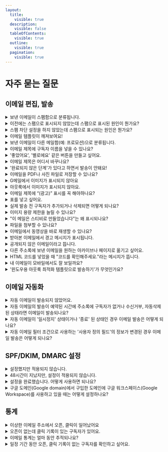 ```yaml
---
layout:
  title:
    visible: true
  description:
    visible: false
  tableOfContents:
    visible: true
  outline:
    visible: true
  pagination:
    visible: true
---
```


# 자주 묻는 질문

## 이메일 편집, 발송 <a href="#id" id="id"></a>

<details>

<summary>보낸 이메일이 스팸함으로 분류됩니다.</summary>

#### 수신서비스(예: G메일, 네이버, 기업메일 등)에서는 이메일 수신자에게 스팸성 이메일이 발송되지 않도록 자체 스팸 필터 시스템을 운영하고 있습니다.  <a href="#spam" id="spam"></a>

시스템에서 제공하는 필터가 아니더라도 이메일 수신자가 자신의 계정에 설정한 별도의 스팸 필터에 걸리는 경우에도 이메일이 스팸으로 분류되기도 합니다.

스팸으로 분류되는 이유는 수신서비스에 따라 다르고 원인이 다양하기 때문에 정확히 파악하는 것은 어렵지만 일반적으로 아래의 이유로 스팸으로 분류됩니다.

1. 발신 주소와 수신 주소를 동일하게 설정했습니다.
2. 발신 주소로 사용하는 도메인이 의심스러운 도메인으로 판단됐습니다.
3. 이메일의 제목 또는 내용 등 자체 정책에 따라 이메일을 스팸으로 판단했습니다.

2는 SPF, DKIM, DMARC 설정을 하는 것을 추천합니다. 3은 수신 서비스의 정책에 따라 처리된 부분이기 때문에 수신 서비스의 이메일 관리자에게 문의하면 가장 빠르게 원인을 파악할 수 있습니다.

스팸으로 표시되는 비율을 줄일 수 있는 다른 방법이 궁금하다면 아래 글도 참고해보세요.

[prevent-email-spam-marking.md](../tip/overview/prevent-email-spam-marking.md "mention")

</details>

<details>

<summary>이전에는 스팸으로 표시되지 않았는데 스팸으로 표시된 원인이 뭔가요?</summary>

수신자의 최근 스팸 메일 수신 차단 설정이 변경됐거나 사용하고 있는 메일 서비스(예: @naver.com, @gmail.com 등)의 스팸 판단 정책이 변경됐기 때문일 수 있습니다. 또는 이메일의 제목, 내용 등이 이메일 수신 서비스의 스팸 필터 점검 기준에 따라 스팸성 메일로 판단됐기 때문일 수 있습니다.\
\
따라서 이메일의 내용을 수정하거나 수신자의 스팸 메일 수신 설정을 확인해보는 것이 좋습니다.\
\*내가 자주 사용하는 발신자 이메일 주소를 구독자가 자신이 사용하는 메일 서비스(예: 네이버, G메일, 그룹 메일 등)의 '주소록'에 추가하면 스팸 메일로 분류될 확률이 낮아집니다. 따라서 구독자에게 자주 사용하는 발신자 이메일 주소를 '주소록'에 추가할 수 있도록 안내해주면 스팸 메일함으로 분류되는 것을 방지할 수 있습니다.

</details>

<details>

<summary>스팸 차단 설정을 하지 않았는데 스팸으로 표시되는 원인은 뭔가요?</summary>

개인의 스팸 차단 설정이 원인이 아니라면 구독자가 사용하는 이메일 서비스(예: 네이버, G메일, 그룹 메일 등)의 스팸 차단 필터에 걸려 스팸으로 분류되거나 수신이 차단된 상황일 수 있습니다.&#x20;

스티비에서는 이미 발송 처리를 완료한 상황이고 받아본 이메일을 어떻게 어떤 기준에 따라 처리할지는 수신 서비스의 정책과 기준에 따라 달라지기 때문에 이런 경우에는 구독자가 사용하는 이메일 수신 서비스 쪽으로 문의를 해보면 원인을 보다 정확하게 파악할 수 있습니다.&#x20;

</details>

<details>

<summary>이메일 템플릿이 깨져보여요!</summary>

우선 외부(예: 워드, 한글, 메모장 등)에서 텍스트를 복사해서 붙여넣었는지 확인해주세요. 이메일과 에디터에서 호환되지 않는 코드가 섞여 들어간 경우 문제를 일으키는 경우가 있습니다. 이 경우 텍스트 편집 툴바 위쪽에 있는 \[스타일 제거하기(T에 빗금)]를 클릭해 스타일을 초기화 한 뒤 다시 편집해보세요. 그래도 문제가 계속 된다면 상자를 지웠다가 다시 추가한 뒤 '서식 없이 붙여넣기(ctrl+shift+v)'로 텍스트만 붙여넣고 스타일 편집은 에디터를 사용해 작업해보세요.

그 외 다른 해결 방법이 궁금하다면 아래 도움말도 참고해보세요.

[email-content-mismatch.md](../tip/overview/email-content-mismatch.md "mention")

</details>

<details>

<summary>보낸 이메일이 다른 메일함(예: 프로모션)으로 분류됩니다.</summary>

수신서비스에서는 이메일 내용을 자체 기준에 따라 판단해 일반 메일함이 아닌 다른 메일함(예: 업데이트, 프로모션, SNS, 쇼핑 등)으로 분류하기도 합니다. 분류되는 기준은 여러가지 요인이 있고 심지어 같은 내용의 이메일도 경우에 따라 다르게 분류하기도 합니다. \
\
따라서 이메일이 다른 메일함으로 분류되지 않을 수 있도록 네이버 메일의 경우는 [자동 분류](https://help.naver.com/service/5632/contents/1169?osType=PC\&lang=ko) 기능을 사용하거나 G메일의 경우 [필터](https://support.google.com/mail/answer/6579?hl=ko#zippy=%2C%ED%95%84%ED%84%B0-%EB%A7%8C%EB%93%A4%EA%B8%B0) 설정을 해줄 것을 구독자에게 안내해보는 것도 좋습니다. \
\
\*[웰컴 이메일](../getting-started/welcome-email.md)을 사용해 구독 신청을 하는 구독자에게 인사하면서 뉴스레터를 잘 받아보는 방법에 대해 안내해보는 것도 좋은 방법입니다.

</details>

<details>

<summary>이메일 제목에 구독자 이름을 넣을 수 있나요?</summary>

[메일머지](edit/personalized-merge.md) 기능을 사용하면 구독자 별로 개인화된 이메일을 만들 수 있습니다.

</details>

<details>

<summary>'좋았어요', '별로에요' 같은 버튼을 만들고 싶어요.</summary>

뉴스레터를 받아보면 종종 '좋았어요' 또는 '별로에요' 같은 버튼을 확인할 수 있습니다. 이 기능을 주로 만족도 조사라고 합니다. 만족도 조사는 구글 폼(Google Form)이나 타이프폼(Typeform) 등을 통해 조사 양식을 만들고 이 양식으로 이어지는 링크를 텍스트나 버튼 상자에 넣어주면 됩니다.\
\
버튼이나 텍스트에 링크를 넣는 방법은 아래 도움말을 참고해주세요.

[텍스트 편집하기](edit/using-edit-box/text.md)

[버튼 상자 사용하기](edit/using-edit-box/button.md)\


뉴스레터로 만족도 조사를 받는 방법에 대해서는 스티비 블로그를 통해 소개한 적이 있습니다. 자세한 내용은 아래 블로그 글을 참고해주세요.

[뉴스레터 피드백을 수집하는 3가지 방법](https://blog.stibee.com/%EB%89%B4%EC%8A%A4%EB%A0%88%ED%84%B0-%ED%94%BC%EB%93%9C%EB%B0%B1%EC%9D%84-%EC%88%98%EC%A7%91%ED%95%98%EB%8A%94-3%EA%B0%80%EC%A7%80-%EB%B0%A9%EB%B2%95-450e20709995)

</details>

<details>

<summary>이메일 제목은 어디서 바꾸나요?</summary>

이메일 제목은 이메일 편집 단계 중 \[발송 정보] 단계에서 수정할 수 있습니다. 이메일 편집 단계 중 \[발송 정보]를 클릭해서 단계로 이동한 뒤 제목을 수정해보세요.

</details>

<details>

<summary>'완료되지 않은 단계'가 있다고 하면서 발송이 안돼요!</summary>

이메일을 새로 만들거나 수정할 때, 모든 단계의 입력을 완료해야 이메일을 발송할 수 있습니다.

입력이 완료된 단계는 제목 옆에 가 표시됩니다. 가 표시되지 않은 단계를 클릭해서 입력되지 않은 정보가 있는지 확인하세요.

![](https://help.stibee.com/hc/article\_attachments/4756497333903/6270c4efac206.png)

입력이 완료되지 않은 단계가 있는 경우, **예약하기** 또는 **발송하기**를 클릭하면 **입력이 완료되지 않은 단계가 있습니다**라는 오류 메시지가 표시됩니다.

</details>

<details>

<summary>이메일을 PDF나 사진 파일로 저장할 수 있나요?</summary>

제작한 뉴스레터를 PDF로 저장하고 싶다면 브라우저(예: 크롬, 엣지 등)에서 제공하는 자체 인쇄 기능을 사용해 PDF로 저장해야 합니다. 뉴스레터를 이미지로 캡처하고 싶다면 별도의 프로그램을 사용하여 직접 캡쳐해야 합니다. \
\
PDF로 저장하거나 이미지로 캡처하고 싶은 경우에는 이메일이 발송 완료되면 자동으로 생성되는 '공유용 URL' 페이지를 인쇄하거나 캡처하면 됩니다.&#x20;

1. PDF로 저장하거나 캡처하고 싶은 이메일을 목록에서 선택합니다.&#x20;
2. 이메일 대시보드에서 '이메일 URL' 부분에 \[URL 복사하기] 파란 글씨를 클릭해 공유용 URL을 복사합니다.
3. 브라우저의 URL 입력창에 2번에서 복사한 공유용 URL을 붙여넣어 페이지로 이동합니다.
4. 이동한 페이지에서 브라우저의 인쇄 기능을 사용하거나 외부 프로그램을 사용해 캡처합니다.

</details>

<details>

<summary>G메일에서 이미지가 표시되지 않아요</summary>

사용자의 설정에 따라 이렇게 외부 이미지를 바로 표시하지 않고, 사용자의 확인을 거쳐 표시하기도 합니다. Gmail 사용자에게 외부 이미지 표시 설정 방법을 안내하려면 [Gmail 이미지 표시 여부 선택하기](https://support.google.com/mail/answer/145919)를 참고하세요\
\
사용자가 항상 외부 이미지를 표시하겠다고 설정했음에도 이미지가 바로 표시되지 않는다면, Gmail의 수신 정책에 따른 것일 수 있습니다.\
\
여러가지 요인이 있지만 대부분의 경우 발신자 이메일 주소 도메인의 SPF를 설정하면 해결됩니다. SPF를 설정하는 방법은 [발신자 이메일 주소 도메인의 SPF, DKIM 설정하기](https://help.stibee.com/hc/ko/articles/4756529633423)를 참고하세요.

</details>

<details>

<summary>아웃룩에서 이미지가 표시되지 않아요.</summary>

아웃룩은 보안설정에 의해 이미지를 바로 다운로드하지 않고 사용자의 설정이나 확인 이후에 이미지를 표시하는 경우가 있습니다.

아래의 링크를 참고해 설정을 변경해보시기 바랍니다.

[전자 메일 메시지에서 그림 자동 다운로드 차단 또는 차단](https://support.microsoft.com/ko-kr/office/%EC%A0%84%EC%9E%90-%EB%A9%94%EC%9D%BC-%EB%A9%94%EC%8B%9C%EC%A7%80%EC%97%90%EC%84%9C-%EA%B7%B8%EB%A6%BC-%EC%9E%90%EB%8F%99-%EB%8B%A4%EC%9A%B4%EB%A1%9C%EB%93%9C-%EC%B0%A8%EB%8B%A8-%EB%98%90%EB%8A%94-%EC%B0%A8%EB%8B%A8-%ED%95%B4%EC%A0%9C-15e08854-6808-49b1-9a0a-50b81f2d617a)

</details>

<details>

<summary>이메일 제목에 “(광고)” 표시를 꼭 해야하나요?</summary>

#### 정보통신망법에 따라 영리목적의 광고성 정보를 포함한 이메일은 제목에 “(광고)” 표시를 해야 합니다. 이를 지키지 않으면 과태료 부과 및 형사처분의 대상이 될 수 있습니다. <a href="#a-d-display-in-titles" id="a-d-display-in-titles"></a>



영리목적의 광고성 정보는 이메일을 보내는 사람이 경제적 이득을 취할 목적으로 보내는 자기 자신에 대한 정보나 보내는 사람이 제공할 재화나 서비스의 내용을 말합니다.&#x20;

하지만 이는 일반적인 내용일 뿐이고 영리목적의 광고성 정보에 해당하는지 여부는 사안마다 다릅니다. 따라서 보내는 사람이 누구인지, 보내는 내용이 무엇인지에 따라 세심하게 검토할 필요가 있습니다.&#x20;

자세한 내용은 KISA 불펍스팸대응센터의 [광고 정보 전송시 준수사항](https://spam.kisa.or.kr/spam/na/ntt/selectNttInfo.do?mi=1020\&bbsId=1002\&nttSn=1171)을 참고하세요.



비영리단체의 일반적인 활동은 영리목적이 아니기 때문에 정보통신망법에서 규정한 “(광고)” 표시 대상에 해당하지 않습니다. 단, 비영리단체라고 하더라도 수익을 얻기 위한 목적으로 이메일을 보낸다면 “광고” 표시를 해야 합니다. 비영리단체의 “(광고)“ 표시 기준이 궁금하다면 [비영리단체는 이메일 제목에 “(광고)” 표시를 하지 않아도 되나요?](https://blog.stibee.com/%EB%B9%84%EC%98%81%EB%A6%AC%EB%8B%A8%EC%B2%B4%EB%8A%94-%EC%9D%B4%EB%A9%94%EC%9D%BC-%EC%A0%9C%EB%AA%A9%EC%97%90-%EA%B4%91%EA%B3%A0-%ED%91%9C%EC%8B%9C%EB%A5%BC-%ED%95%98%EC%A7%80-%EC%95%8A%EC%95%84%EB%8F%84-%EB%90%98%EB%82%98%EC%9A%94-3b7cc96a260e)를 참고하세요.

\
내가 보내는 이메일이 광고성 정보에 해당하는지 여부가 궁금하신 경우에는 [저도 이메일 제목에 “(광고)” 표시 꼭 해야하나요?](https://blog.stibee.com/%EC%A0%80%EB%8F%84-%EC%9D%B4%EB%A9%94%EC%9D%BC-%EC%A0%9C%EB%AA%A9%EC%97%90-%EA%B4%91%EA%B3%A0-%ED%91%9C%EC%8B%9C%EA%BC%AD-%ED%95%B4%EC%95%BC%ED%95%98%EB%82%98%EC%9A%94-1b755ec42878) 를 참고해보시면 좋습니다.&#x20;

</details>

<details>

<summary>표를 넣고 싶어요.</summary>

스티비 밖에서 다른 프로그램을 사용해서 표를 만든 다음, 이 표를 이미지로 저장한 뒤 스티비 이메일 편집기의 이미지 상자를 선택해서 이미지로 표를 넣으면 됩니다.

#### 왜 표를 스티비에서 바로 만들 수 없나요?  <a href="#h_01hf3rxcctd8c23paf0dbp3mcn" id="h_01hf3rxcctd8c23paf0dbp3mcn"></a>

스티비를 통해서 표를 만들어도, 구독자의 수신 환경(이메일 클라이언트 또는 디스플레이나 디바이스 등)에 따라서 의도한 것과 다른 모양으로 표가 출력될 수 있습니다.&#x20;

그러므로, 엑셀이나 파워포인트처럼 손쉽게 표를 만들 수 있는 프로그램을 사용해 표를 만든 다음 이 표를 이미지로 바꾸어서 이메일에 넣으면 더 간편하고 안전하게 표를 넣을 수 있습니다.

</details>

<details>

<summary>실제 발송 전 구독자가 추가되거나 삭제되면 어떻게 되나요?</summary>

일반 이메일 예약 발송, A/B테스트 발송 그룹, 예약된 자동 이메일처럼 아직 발송이 진행되지 않은 경우, **실제 발송 시점**의 구독자 상태에 따라서 발송 유무가 결정됩니다.\


### 일반 이메일 예약 발송 <a href="#h_79478a8598" id="h_79478a8598"></a>

주소록 A에 있는 전체 구독자 A, B, C에게 전달되는 일반 이메일을 예약 발송하는 경우를 가정해보겠습니다.

* 발송 대상 : 주소록 A 전체 구독자 (A, B, C)
* 이메일 예약 일시 : 2021년 11월 05일 오후 12:00
* 이메일 발송 예정 일시 : 2021년 11월 06일 오후 12:00

이메일이 발송되기 전인 2021년 11월 05일 오후 1:00에 구독자 A는 **수신거부**, 구독자 B는 **완전삭제** 상태로 변경이 된다면 실제 발송이 이루어지는 2021년 11월 06일 오후 12:00에 구독자 A, B에게는 메일이 발송되지 않으며, 구독자 C (구독 중)에게만 메일이 발송됩니다.\
\


### 일반 이메일 A/B 테스트 <a href="#h_d56c0fa9f7" id="h_d56c0fa9f7"></a>

주소록 A에 있는 전체 구독자 A, B, C, D, E, F, G, H, I, J에게 전달되는 일반 이메일에서 A/B 테스트를 진행한다고 가정해보겠습니다.

* 발송 대상 : 주소록 A 전체 구독자 (A, B, C, D, E, F, G, H, I, J)
*   A/B 테스트 : 테스트 그룹 (50%), 발송 그룹 (50%)

    → 전체 발송 대상 중 50%의 테스트 그룹에 발송하고 1일 후에 성과가 더 좋은 버전을 나머지 50%의 발송 그룹에게 발송합니다.
* 이메일 발송 예정 일시 (테스트 그룹) : 2021년 11월 05일 오후 12:00
* 이메일 발송 예정 일시 (발송 그룹) : 2021년 11월 06일 오후 12:00

테스트 그룹에 이메일이 발송된 후 발송 그룹에 이메일이 발송되기 전인 2021년 11월 05일 오후 1:00에 구독자 K가 주소록에 **추가**되었고 발송 그룹에 포함되어 있던 구독자 G가 **수신거부** 상태로 변경되었다면 실제 발송 그룹에 발송이 이루어질 때 구독자 G에게는 발송이 진행되지 않고 구독자 K는 발송 그룹에 추가되어 발송이 이루어집니다.

&#x20;

### 발송대기 상태의 자동 이메일 <a href="#h_63adf3f7b1" id="h_63adf3f7b1"></a>

자동 이메일의 '지연 발송' 또는 '발송 시간대' 설정에 따라 트리거 조건을 만족했음에도 불구하고 바로 발송이 이루어지지 않고 '발송대기' 상태로 구독자에게 발송이 예약되어 있을 수 있습니다. '발송대기' 상태의 구독자를 구독자 목록에서 실제 발송이 이루어지기 전에 삭제하면 자동 이메일 발송은 이루어지지 않습니다.

그 외 자동 이메일에서 구독자 상태, 자동 이메일 상태, 필터 조건에 따른 발송 유무가 궁금하시다면 여기를 참고해주세요.

</details>

<details>

<summary>이미지 용량 제한을 늘릴 수 있나요?</summary>

#### 요금제와 관계없이 이미지 1개당 용량은 5MB로 제한합니다. <a href="#image-file-size" id="image-file-size"></a>

단, 유료, 무료 유무에 따라 한 개의 이메일에 업로드할 수 있는 이미지 용량이 다릅니다.

### 스타터 요금제(무료) <a href="#h_01h9t657nptc21arnfy3snpp2y" id="h_01h9t657nptc21arnfy3snpp2y"></a>

* 이미지 용량 제한: 개당 5MB까지
* 이메일 1개에 업로드할 수 있는 전체 이미지 용량: 총 5MB까지 업로드 가능

스타터 요금제는 한 개의 이메일에 5MB의 이미지를 최대 1개까지 등록할 수 있습니다.



### 스탠다드, 프로, 엔터프라이즈 요금제(유료) <a href="#h_01h9t657npxst23nnbf4h3hrat" id="h_01h9t657npxst23nnbf4h3hrat"></a>

* 이미지 용량 제한: 개당 5MB까지
* 이메일 1개에 업로드할 수 있는 전체 이미지 용량: 제한 없음

스탠다드, 프로, 엔터프라이즈 요금제에서는 이메일 한개당 5MB의 이미지를 제한 없이 등록할 수 있습니다.  만약, 5MB를 초과하는 이미지가 있다면, 이미지 편집 프로그램이나 웹사이트([tinyPNG](https://tinypng.com/), [이미지프레소](http://imgpresso.co.kr/))에서 이미지 용량 최적화 도구를 사용해 용량을 줄인 후 추가하세요.

**\*주의.** 스티비를 단순한 이미지 호스팅 용도로 사용하는 것은 정책상 금지하고 있으며, 정책 위반이 의심되는 경우 서비스 사용을 제한할 수 있습니다.

</details>

<details>

<summary>"이 메일은 스티비로 만들었습니다"는 왜 표시되나요?</summary>

무료인스타터 요금제를 사용하면 이메일 하단에 스티비 스폰서 배너가 자동으로 추가됩니다. 스탠다드 요금제를 사용하면 추가되지 않습니다.

</details>

<details>

<summary>파일을 첨부할 수 있나요?</summary>

파일을 첨부할 수 없습니다. 파일이 첨부된 이메일을 대량으로 발송하여 악성코드 유포 등의 위험이 있기 때문입니다.

파일 공유 서비스([네이버 클라우드](https://cloud.naver.com/), [구글 드라이브](http://drive.google.com/), [드롭박스](https://www.dropbox.com/) 등)에 업로드한 파일의 다운로드 링크를 이메일 본문에 추가하면, 파일을 첨부하지 않고도 구독자에게 파일을 전달할 수 있습니다.

</details>

<details>

<summary>이메일에서 동영상을 바로 재생할 수 있나요?</summary>

#### 이메일 환경에서 동영상을 바로 재생하고 싶어요.

스티비의 \[동영상 미리보기 상자]는 유튜브 공유 링크를 입력하면 자동으로 썸네일을 불러오고 동영상 링크가 적용됩니다. (공개된 영상만 사용 가능합니다.) 하지만 아쉽게도 이메일 수신 환경(Gmail, 네이버 메일 등)에서 동영상을 이메일에서 바로 재생될 수 있도록 기능을 제공하고 있지 않아 이메일 환경에서는 영상을 바로 재생하는 것이 어렵습니다.

이메일 환경에서는 다른 외부 페이지로 이동해 영상을 재생하는 것만 가능합니다. 다만, GIF 이미지는 지원이 가능하기 때문에 짧은 영상이라면 GIF 이미지로 변환해 \[이미지 상자]에 넣어 사용할 수 있습니다.

#### 이메일을 공유용 URL로 확인하면 동영상이 바로 재생됩니다.

이메일 환경에서는 동영상으로 바로 재생하는 것이 불가하지만 메일 발송 후 생성되는 \[[공유용 URL](https://help.stibee.com/hc/ko/articles/4756411450895)]로 메일을 확인했을 때, \[동영상 미리보기] 상자에 적용된 영상을 본문 내에서 바로 재생하는 것이 가능합니다.

영상을 꼭 본문 안에서 확인해야 한다면 메일 본문에 '메일을 여기(공유용 URL 링크)에서 확인해주세요.' 와 같은 내용을 추가해 웹에서 메일 내용을 확인할 수 있도록 구성하는 것도 좋은 방법입니다.

</details>

<details>

<summary>받아본 이메일에서 경고 메시지가 표시됩니다.</summary>

스티비와 같은 이메일 마케팅 서비스를 사용하는 경우 실제 이메일 발송이 이루어지는 서버의 도메인 주소와(예: stibee.com) 발신자 주소(보내는 사람)로 설정된 이메일의 도메인 주소(예: naver.com, gmail.com)가 다를 수 밖에 없습니다. \
\
따라서 이메일을 수신하는 서버 쪽에서는 서버의 도메인 주소와 발신자 주소의 도메인 주소가 서로 다르기 때문에 의심스러운 도메인이라고 판단을 해 스팸으로 분류하거나 경고 메시지를 표시하는 경우가 있습니다. \
\
이때 "stibee.com에서 보낸 이메일이지만 내 도메인(예: domain.com, test.com 등)에서 보낸 것이 맞다."를 알려주기 위한 설정을 통해 도메인의 신뢰도를 확보하면 경고 메시지가 표시되는 것을 방지할 수 있습니다. \
\
이 설정을 SPF, DKIM 설정이라고 합니다. SPF, DKIM 설정에 대한 자세한 내용은 [여기](managing-sender/spf-dkim.md)를 참고해주세요.

</details>

<details>

<summary>공개되지 않은 이메일이라고 뜹니다.</summary>

#### 공개되지 않은 이메일이라는 문구가 출력되며 메일 콘텐츠를 확인 할 수 없는 이유는 '콘텐츠 공유 설정'에서 공유용 URL 생성 옵션을 선택하지 않아 공유용 URL이 비활성화 되었기 때문입니다. <a href="#non-public-email" id="non-public-email"></a>

'아카이브'에 있는 이메일과 '웹에서보기' 링크를 클릭했을 때 뜨는 페이지의 URL은 이메일이 발송이 완료되면 생성되는 '공유용 URL'을 사용합니다.\
\
'[콘텐츠 공유 설정](share/configuration.md)'은 개별 이메일 단위에서 설정하거나 워크스페이스 단위에서 설정하여 모든 이메일에 기본적으로 적용되도록 설정할 수 있습니다. 이메일의 공유 설정에서 \[이메일 콘텐츠 공유용 URL을 생성합니다.] 를 체크해주세요.

</details>

<details>

<summary>다른 주소록에 보낸 이메일을 원하는 아카이브나 페이지로 옮기고 싶어요.</summary>

아카이브나 페이지는 주소록과 연동되어 동작합니다. 아카이브나 페이지가 연결된 주소록에 발송하지 않은 이메일을 옮기고 싶은 경우에는 아래 절차에 따라 옮기고 싶은 아카이브나 페이지가 연결된 주소록에 임의로 이메일을 보내고 다시 발행하면 됩니다. 단, 이 경우 발행된 이메일의 날짜는 이메일을 복사해서 임의로 보낸 날짜를 기준으로 결정되며 날짜를 수정하는 것은 불가능합니다.

1. \[이메일 → 옮기고 싶은 이메일을 클릭]해서 이메일을 복사합니다.
2. 복사한 이메일을 옮기고 싶은 아카이브나 페이지가 연결된 주소록에 이메일을 임의로 발송할 그룹을 생성합니다. 그룹에는 이메일을 받아도 상관 없는 이메일 주소를 추가합니다.
3. 2번에서 만든 그룹에 1번에서 복사한 이메일을 발송합니다.
4. 3번에서 발송한 이메일의 발행 설정을 수정해서 페이지나 아카이브에 발행합니다.

</details>

<details>

<summary>HTML 코드를 넣었을 때 "코드를 확인해주세요."라는 메시지가 뜹니다.</summary>

일반적인 웹 환경과 달리 이메일은 특수하기 때문에 일부 HTML 코드의 경우 이메일에서는 동작하지 않는 경우가 있습니다. 에디터에서는 이메일 환경에서는 동작하지 않는 코드가 포함된 상태로 발송되어 문제가 발생하는 것을 막기 위해 일부 HTML 코드는 사용할 수 없도록 제한하고 있습니다. \
\
HTML 코드를 입력했을 때 오류메시지가 뜨거나 작성한 내용이 의도와 다르게 표시된다면 이메일에서 동작하지 않는 HTML 코드를 입력하려고 하지 않았는지 확인해보세요. 에디터에서 사용을 제한하고 있는 HTML 코드는 아래와 같습니다.&#x20;

```
<script>, <head>, <body>, <html>, <style>, <form>, <input>, 
<button>, <noscript>, <meta>, <iframe>
```

</details>

<details>

<summary>내 이메일이 모바일에서도 잘 보일까요?</summary>

#### 스티비로 만든 이메일은 반응형으로 동작하기 때문에, 화면 크기에 따라 최적화 된 레이아웃으로 표시됩니다. <a href="#responsive" id="responsive"></a>

다른 채널과 마찬가지로, 이메일도 모바일 환경의 중요성이 점점 높아지고 있습니다. 구독자 특성에 따라 다르지만, 이메일을 모바일에서 열어보는 비율은 점점 높아지고 있습니다. 커머스 유형의 이메일은 모바일에서 열어보는 비율이 70% 이상인 경우가 많습니다. 스티비로 만든 이메일은 반응형\*으로 동작하기 때문에, 화면 크기에 따라 최적화 된 레이아웃으로 표시됩니다.

_반응형이란, 화면 크기에 따라 페이지 구성이 동적으로 변하는 방식입니다. 웹에서는 흔히 반응형 웹(Responsive Web)이라는 표현을 사용합니다. 이메일은 반응형 웹페이지에서 사용하는 코드를 그대로 사용할 수 없습니다._

예를 들어, 화면 크기가 충분히 큰 PC 화면에서는 2단으로 보이는 내용이, 화면 크기가 작은 모바일 화면에서는 1단으로 정렬되어 표시됩니다.

</details>

<details>

<summary>'윈도우용 아웃룩 최적화 템플릿으로 발송하기'가 무엇인가요?</summary>

#### '윈도우용 아웃룩'은 일반적인 이메일 서비스와는 달리 이메일 콘텐츠 렌더링 방식 차이가 존재하며, 스티비 템플릿과 같은 HTML 이메일이 정상적으로 표시되지 않는 문제가 있습니다. <a href="#windows-outlook" id="windows-outlook"></a>

이 문제를 해결하려면 테스트 발송하기, HTML 내보내기, 예약하기, 발송하기 화면에서 \[윈도우용 아웃룩 최적화 템플로 발송하기]를 선택하면 됩니다.

스티비의 템플릿은 반응형 웹처럼 화면 크기에 맞게 자동으로 레이아웃을 조정합니다. 예를 들어, 2단 텍스트 상자, 2단 이미지 상자, 이미지+텍스트 상자 등이 화면 크기에 따라 1단으로 조정되는데요.&#x20;

\[윈도우용 아웃룩 최적화 템플릿으로 발송하기]를 선택하는우경, 일부 모바일 환경에서 '반응형'으로 동작하지 않고 '데스크톱 버전'으로 표시될 수 있습니다. 따라서, 구독자 중 윈도우용 아웃룩을 사용하는 비율이 높을 때만 윈도우용 아웃룩 최적화 템플릿으로 발송하기를 선택하는 것을 권장합니다. '윈도우용 아웃룩' 사용 비율은 이메일 또는 주소록 대시보드에서 확인할 수 있습니다.

_스티비 1년 전 업데이트 시간 에디터의 이메일 처리 방식이 개선되어 2021년 1월 1일 이후에 가입한 계정에는 이 옵션이 표시되지 않습니다. 추후 2021년 1월 1일 이전에 생성된 워크스페이스에서도 이 옵션이 표시되지 않을 예정입니다._

</details>



## 이메일 자동화 <a href="#id" id="id"></a>

<details>

<summary>자동 이메일이 발송되지 않았어요.</summary>

자동 이메일이 '[실행중](automation/sending.md#undefined-3)' 상태이지만 발송되지 않는 경우에는 아래 가이드에 따라 이상이 없는지 여부를 확인해보세요. 만약에 이상이 없다면 스티비 고객센터를 통해 문의해주시면 자세하게 답변을 받아보실 수 있습니다.

### 주소록에 구독자가 등록되어 있는지 확인해보세요 <a href="#h_371ba26571" id="h_371ba26571"></a>

스티비는 \[주소록]에 등록된 구독자에게만 이메일을 발송할 수 있습니다. 우선 이메일이 발송이 되어야 하는 구독자가 주소록에 등록이 되어있는지 확인해보세요. 주소록에 등록이 되어있다면 혹시 자동 이메일이 '그룹'에 발송되도록 설정이 되어있는지 여부도 확인해봅니다. \[그룹]에 발송이 되도록 설정이 되어있다면 구독자가 그 그룹에 추가되어있는지 여부도 확인해보세요.

&#x20;

### 자동 이메일이 '실행중' 상태에서 이벤트가 일어났는지 확인해보세요 <a href="#h_856e1beabb" id="h_856e1beabb"></a>

자동 이메일은 '실행중' 상태에서 발생한 트리거 조건에 대해서만 이메일이 발송됩니다. 자동 이메일이 '작성중', '일시정지', '종료' 상태인 경우에 발생한 트리거에 대해서는 이메일이 발송되지 않습니다.\
\
예를 들어 '주소록에 추가됨' 트리거를 사용하고 있고 이 이메일을 오후 12시에 일시정지 한 후에 오후 1시에 다시 시작을 한 상황을 가정해보겠습니다. 만약에 오후 12시에서 1시 사이에 구독자가 주소록에 추가됐다면 이때 이메일은 '일시정지' 상태이기 때문에 트리거는 동작하지 않고 이메일도 발송되지 않습니다. 그리고 다시 이메일을 '실행중' 상태로 변경한다고 해서 '일시정지' 상태에서 발생한 조건들에 대해서 이메일이 자동으로 발송되지는 않게 됩니다.\
\
'발송성공' 또는 '발송실패' 트리거의 경우에도 자동 이메일이 아직 '실행중'이기 이전에 트리거 조건이 되는 이메일이 발송됐다면 이 경우도 자동 이메일은 발송되지 않습니다. 예를 들어 A 이메일을 오전 11:00에 발송했고 A 이메일을 '발송 성공' 조건으로 하는 B 자동 이메일을 오후 12에 '실행중' 상태로 변경했다면 자동 이메일이 '실행중' 상태로 변경되기 이전에 이미 A이메일이 발송됐기 때문에 트리거는 동작하지 않게 되고 자동 이메일도 발송이 되지 않습니다.\


### 자동 이메일의 발송시간대 설정을 확인해보세요 <a href="#h_ddfa162a1c" id="h_ddfa162a1c"></a>

사용자가 설정한 발송 시간대가 아닐 때 트리거 조건을 만족하는 경우에는 이메일이 바로 발송되지 않고 다음 가장 빠른 발송 시간대에 발송이 이루어지게 됩니다. 자동 이메일의 '발송 대기' 목록에서 발송이 예약된 구독자들 명단을 확인할 수 있습니다.\
\


### 자동 이메일의 필터 설정을 확인해보세요 <a href="#h_f48b2fa42b" id="h_f48b2fa42b"></a>

트리거 조건은 만족했지만 설정한 필터 조건에 걸려 실제 이메일이 발송되지 않았을 수 있습니다. 트리거와 필터 조건의 설정을 다시 한번 확인해보세요.

</details>

<details>

<summary>자동 이메일의 발송이 예약된 시간에 주소록에 구독자가 없거나 수신거부, 자동삭제 된 상태라면 이메일이 발송되나요?</summary>

발송되지 않습니다. 실제로 발송이 이루어지는 시점에 구독자의 구독 상태를 한번 더 조회 후 발송이 이루어집니다.

예를 들어 10월 10일 오전 10시에 자동 이메일 발송이 예약된 구독자가 10월 10일 오전 9시에 주소록에서 완전히 삭제되거나 구독 상태가 '수신거부', '자동삭제' 로 변경되었고 발송이 예약된 10월 10일 오전 10시까지 이 상태가 유지되었다면 예약된 이메일은 발송되지 않습니다.

</details>

<details>

<summary>자동 이메일이 '일시정지' 상태이거나 '종료' 된 상태인 경우 이메일 발송은 어떻게 되나요?</summary>

발송되지 않습니다. 예약된 자동 이메일이 발송되는 시점에 자동 이메일의 '상태'에 따라 발송 여부가 결정됩니다.

예를 들어 10월 10일 오전 10시에 자동 이메일 발송이 예약되어 있는 상태로 10월 10일 오전 9시에 자동 이메일이 '일시정지' 되었고 이 상태가 발송이 예약된 오전 10시까지 유지 된다면 이메일은 발송되지 않습니다.

만약에 '일시정지' 된 이메일이 오전 10시 전에 다시 '실행중' 상태로 변경되었다면 이메일은 정상적으로 발송됩니다.

이메일이 '일시정지' 된 상태로 오전 10시가 지났고 오전 11시에 다시 이메일을 재시작 한 경우에는 오전 10시에 예약되었던 이메일이 다시 발송되지 않습니다.

이메일이 '종료' 된 경우에는 모든 예약 정보가 사라지기 때문에 자동 이메일은 발송되지 않습니다.

</details>

<details>

<summary>자동 이메일 필터 조건으로 사용하는 '사용자 정의 필드'의 정보가 변경된 경우 이메일 발송은 어떻게 되나요?</summary>

발송이 이루어지는 시점의 사용자 정의 필드 정보를 기준으로 이메일의 발송 여부가 결정됩니다.

자동 이메일의 트리거를 '주소록에 추가됨'으로 설정하고 '1시간 뒤 발송' 되도록 설정하였고 이름에 '고'라는 글자가 포함된 경우에만 이메일을 발송하도록 필터를 설정했다고 가정하겠습니다.

10월 10일 오전 9시에 이름이 '고길동'인 구독자가 추가되었고 자동 이메일의 트리거와 필터 조건을 통과하여 같은 날 오전 10시에 이메일 발송이 예약되었습니다.

그런데 오전 9시 30분에 이 구독자의 이름이 '길동'으로 변경되어 기존의 필터 조건을 만족하지 않도록 구독자 정보가 변경되었고 이 상태로 기존에 발송이 예약된 오전 10시가 된다면 이메일은 발송되지 않습니다.

</details>



## SPF/DKIM, DMARC 설정 <a href="#id" id="id"></a>

<details>

<summary>설정했지만 적용되지 않습니다.</summary>

SPF, DKIM, DMARC 설정은 서버 상황에 따라 최대 48시간까지 소요될 수 있습니다. 설정 값이 잘 등록됐다면 보통 48시간 이내에 설정이 안정적으로 적용됩니다. 값을 안내에 따라 잘 등록한 상황이라면 잠시 기다려보세요.&#x20;

</details>

<details>

<summary>48시간이 지났지만, 설정이 적용되지 않습니다.</summary>

**도메인의 네임서버가 등록된 곳에서 설정한 것이 맞는지 확인해 보세요.**\
대부분 도메인을 구입한 곳에 네임서버가 등록되는 것이 일반적이지만 일부 경우에 따라 도메인 구입처와 네임서버를 구입한 곳이 다른 경우가 있습니다.



**SPF 레코드가 2개 이상 설정된 것은 아닌지 확인해보세요.**

스티비의 SPF 값을 등록하기 위해 TXT 값이 아래와 같이 등록되어 있는 것은 아닌지 확인해 보세요.

* v=spf1 include:sub.domain.com \~all
* v=spf1 include:mail.stibee.com \~all

이렇게 두 값이 따로 등록되어 있는 경우 설정이 정상적으로 동작하지 않게 됩니다. 이 경우 아래와 같이 한 줄로 TXT 레코드를 다시 입력해 주세요.

* v=spf1 include:sub.domain.com include:mail.stibee.com \~all



**CNAME, DMARC의 경우 레코드명을 바꿔보세요.**

CNAME 레코드

* stb.\_domainkey.yourdomain.com 으로 설정했다면 stb.\_domainkey로 변경
* stb.\_domainkey로 설정했다면 stb.\_domainkey.yourdomian.com으로 변경

DMARC 레코드

* \_dmarc.yourdomain.com으로 설정했다면 \_dmarc로 변경
* \_dmarc로 설정했다면 \_dmarc.yourdomain.com으로 변경

</details>

<details>

<summary>설정을 완료했습니다. 어떻게 사용하면 되나요?</summary>

설정한 도메인을 사용하는 이메일 주소를 주소록의 발신자 주소로 설정하여 이메일을 보내면 됩니다. 발신자 주소는 \[주소록 > 수정하기]에서 새로운 발신자 이메일 주소를 등록하여 사용할 수 있습니다.

</details>

<details>

<summary>구글 도메인(Google domain)에서 구입한 도메인에 구글 워크스페이스(Google Workspace)를 사용하고 있을 때는 어떻게 설정하나요?</summary>

_\* 이 도움말은 구글 도메인(Google domain)에서 도메인을 구입했고, 구글 워크스페이스(Google workspace)를 함께 사용하는 경우 SPF, DKIM, DMARC를 설정하는 방법에 관한 내용입니다. 일반적인 SPF, DKIM 설정 방법은 아래 링크를  참고 하세요._\
[SPF, DKIM 설정 이해하기 ](managing-sender/spf-dkim.md)\
[DMARC 설정 이해하기](managing-sender/dmarc.md)



'구글 도메인'과 '구글 워크스페이스'를 함께 사용하는 경우 기본 레코드 데이터가 설정된 상태로 사용하게 됩니다. 이 상태에서 스티비와 같은 외부 서비스를 사용하고 SPF, DKIM 등 DNS 설정을 진행하는 경우 기존에 설정된 값을 '맞춤 레코드'로 이동하는 과정이 필요합니다.\
\
먼저, \[Google Workspace] 부분에 있는 모든 값을 복사한 뒤, 기존 값은 삭제하세요. 모든 값을 \[맞춤 레코드] 부분으로 옮겨야 이메일 발송을 정상적으로 발송할 수 있으니 반드시 기존에 설정된 정확한 값을 기록해 주세요.

1. \[Google Workspace] 부분의 값을 모두 복사해서 메모장에 저장하고 화면도 함께 캡처하세요.&#x20;
2. \[Google Workspace] 오른쪽 위의 \[삭제]를 눌러 모든 레코드 값을 삭제해 주세요.
3. \[맞춤 레코드]에 1번에서 복사한 값과 캡처한 화면을 참고해 그대로 추가합니다.



복사한 값을 \[맞춤 레코드]에 추가하는 자세한 방법은 아래와 같습니다. 설명에 있는 yourdomain.com은 예시 도메인으로 실제로는 구글 도메인에서 구입한 도메인이 표시됩니다.



* 호스트 이름이 yourdomain.com이고, 'MX' 유형인 데이터 필드 값은 한 줄씩 추가해 주세요.
* 호스트 이름이 yourdomain.com이고, 'SPF' 유형인 데이터 필드는 삭제해 주세요.
* 호스트 이름이 yourdomain.com이고 , 'TXT' 유형인 데이터는 아래와 같이 수정한 뒤 추가해 주세요. 이 데이터는 SPF 설정에 필요한 값이며, 호스트 이름은 비워두시면 됩니다.
  * 기존: v=spf1 include:\_spf.google.com \~all
  * 수정: v=spf1 include:\_spf.google.com include:mail.stibee.com \~all
* 호스트 이름이 google.\_domainkey.yourdomain.com이고, TXT 유형인 데이터는 전체 값을 \[맞춤 레코드]에 추가해 주세요.\
  **\*주의:** 전체 값을 \[맞춤 레코드]에 추가하지 않으면 이메일 수신, 발신이 정상적으로 이루어지지 않을 수 있어요. 꼭 추가해 주세요.
* 아래 데이터를 \[맞춤 레코드]에 새로 추가해 주세요. 이 데이터는 DKIM 설정에 필요한 값입니다.
  * 호스트 이름: stb.\_domainkey
  * 유형: CNAME
  * 데이터: dkim.stibee.com



만약에, G메일로 보내는 이메일의 양이 5,000건을 초과한다면 DMARC 설정이 필요합니다. 아래 데이터도 함께 추가해 주세요.



* 호스트 이름: \_dmarc
* 유형: TXT
* 데이터: v=DMARC1 ;p=none;



설정이 정상적으로 완료됐는지 여부는 [스티비 실험실](https://lab.stibee.com/domain)에 접속해 도메인을 입력하면 확인할 수 있습니다. 주소록 대시보드 \[발신자 이메일 주소] 정보에서도 확인할 수 있습니다. 설정이 완료되기까지 서버 상황에 따라 '최대 48시간'까지 소요될 수 있으니 참고해 주세요.

설정 여부가 바로 확인이 되지 않는다면 조금 기다린 뒤 다시 한번 상태를 조회해 보시기 바랍니다. 48시간 이후에도 설정한 내용이 조회되지 않는다면 이메일(support@stibee.com) 또는 채팅 문의(로그인 후 화면 오른쪽 아래 물음표 버튼)를 통해 문의해 주세요.

</details>



## 통계 <a href="#id" id="id"></a>

<details>

<summary>이상한 이메일 주소에서 오픈, 클릭이 일어났어요</summary>

종종 이메일을 보내고 나서 오픈, 클릭 기록을 확인했을 때 정상적이지 않은 도메인을 사용하는 구독자 임에도 불구하고 오픈, 클릭 기록이 존재하는 경우가 있습니다. 보통 이 문제는 대부분의 사람들이 많이 사용하는 도메인(예: gmail.com, naver.com)과 비슷한 도메인(예:gmai.com, nacer.com 등)을 사용하는 구독자인 경우가 많습니다.\
\
일반적으로 많이 사용하는 도메인과 비슷한 도메인을 특정 목적으로 구입해서 이 도메인을 사용하는 이메일 주소로 이메일 수신이 가능하도록 설정해 두는 경우가 있습니다. 비슷한 도메인을 구입해서 수신이 가능하도록 설정하는 목적은 스팸성 이메일 발송 또는 특정 정보 수집을 위한 목적 등 원인은 다양할 수 있습니다. \
\
따라서 정상적이지 않은 것으로 판단되는 이메일 주소는 \[[수신거부](https://help.stibee.com/hc/ko/articles/4756415150607)]로 처리하거나 주소록에서 완전히 삭제하여 이메일이 앞으로 발송되지 않도록 조치를 취하는 것이 좋습니다.&#x20;

</details>

<details>

<summary>오픈이 없는데 클릭 기록이 있는 구독자가 있어요.</summary>

스티비의 \[오픈]은 구독자가 이메일을 열어본 경우에 추적됩니다. 다만 종종 \[오픈]기록은 없지만 이메일의 \[클릭]기록은 있는 구독자가 존재할 수 있습니다. 이런 경우는 크게 두가지 경우를 의심해볼 수 있습니다.

**이메일 본문에 삽입된 추적용 이미지가 로드되지 않았습니다.**

스티비에서는 \[오픈] 추적을 위해 이메일 본문에 추적용 이미지를 삽입합니다. 대부분 문제가 없지만 종종 일부 수신 환경(예: 기업 메일, 아웃룩 등)에서는 임의로 추적용 이미지를 이메일 본문을 불러오는 과정에서 로드하지 않는 경우가 있습니다. 또는 종종 사용자의 설정에 따라 이미지를 불러오지 않는 경우도 있습니다. 이런 경우 실제로 구독자가 이메일을 열어봤지만 추적용 이미지를 불러오지 않았기 때문에 \[오픈]기록이 추적되지 않을 수 있습니다.\
\
\[오픈] 추적은 이루어지지 않았지만 실제로 구독자가 이메일을 열어본 경우이기 때문에 \[클릭]기록은 존재할 수 있습니다.

#### 수신 서비스의 스팸봇이 이메일 콘텐츠를 검사하는 과정에서 링크를 클릭했습니다.

수신 서비스(예: G메일, 네이버 등)들에서는 이메일 수신자에게 스팸 메일이 전달되지 않도록 자체적인 스팸 필터링 시스템을 통해 이메일이 스팸인지 아닌지 여부를 판단합니다. 이때 이메일의 내용의 스팸성 여부를 판단하기 위해 스팸봇이 이메일의 링크를 클릭하는 경우가 있습니다. 이런 경우 실제 구독자의 \[클릭] 이 아니지만 \[클릭]으로 추적되는 경우가 있습니다.\
\
스팸봇에 의한 \[클릭]추적을 방지하기 위해 주기적으로 \[클릭]기록을 확인하여 분류 기준을 업데이트하고 있습니다. 정확한 통계를 제공할 수 있도록 계속해서 노력하겠습니다.

</details>

<details>

<summary>이메일 통계는 얼마 동안 추적되나요?</summary>

이메일 통계는 계속해서 집계되며 따로 정해진 기간은 없습니다. \[오픈], \[클릭]이 중복으로 일어난 경우 '상세통계'에는 마지막으로 오픈 또는 클릭이 일어난 시간을 기준으로 기록됩니다. 어떤 구독자가 가장 처음 이메일을 오픈하거나 클릭한 시간을 알고 싶은 경우에는 구독자 별 통계를 참고하면 확인할 수 있습니다.

\***주의**: 이메일을 발송한 뒤에 구독자 정보를 삭제하게 된다면 통계 기록에 문제가 생길 수 있습니다. 스티비의 이메일 통계는 구독자를 기준으로 기록됩니다. 오픈, 클릭 이벤트가 발생했을 때 기록할 구독자 정보가 주소록에 존재하지 않는다면 통계를 기록할 대상이 사라져 결과 표시에 문제가 발생합니다.

</details>

<details>

<summary>일정 기간 동안 오픈, 클릭 기록이 없는 구독자를 확인하고 싶어요.</summary>

프로 요금제부터 사용할 수 있는 '구독자 활동 기반 세그먼트'를 사용하면 일정 기간 동안 오픈, 클릭 기록이 존재하지 않는 구독자를 간단하게 분류할 수 있습니다.

</details>
